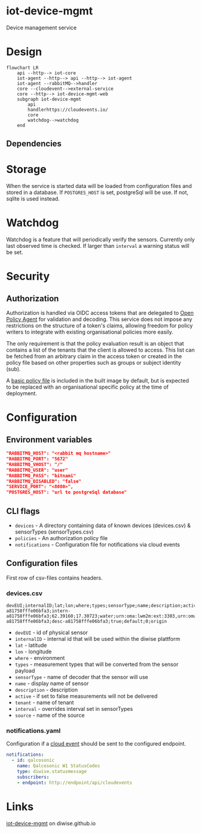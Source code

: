 # iot-device-mgmt

Device management service

# Design
```mermaid
flowchart LR
    api --http--> iot-core
    iot-agent --http--> api --http--> iot-agent
    iot-agent --rabbitMQ-->handler
    core --cloudevent-->external-service
    core --http--> iot-device-mgmt-web
    subgraph iot-device-mgmt
        api
        handlerhttps://cloudevents.io/
        core
        watchdog-->watchdog
    end 
```

## Dependencies 

# Storage
When the service is started data will be loaded from configuration files and stored in a database. If `POSTGRES_HOST` is set, postgreSql will be use. If not, sqlite is used instead.

# Watchdog
Watchdog is a feature that will periodically verify the sensors. Currently only last observed time is checked. If larger than `interval` a warning status will be set. 

# Security

## Authorization
Authorization is handled via OIDC access tokens that are delegated to [Open Policy Agent](https://www.openpolicyagent.org) for validation and decoding. This service does not impose any restrictions on the structure of a token's claims, allowing freedom for policy writers to integrate with existing organisational policies more easily.

The only requirement is that the policy evaluation result is an object that contains a list of the tenants that the client is allowed to access. This list can be fetched from an arbitrary claim in the access token or created in the policy file based on other properties such as groups or subject identity (sub).

A [basic policy file](./assets/config/authz.rego) is included in the built image by default, but is expected to be replaced with an organisational specific policy at the time of deployment.

# Configuration

## Environment variables
```json
"RABBITMQ_HOST": "<rabbit mq hostname>"
"RABBITMQ_PORT": "5672"
"RABBITMQ_VHOST": "/"
"RABBITMQ_USER": "user"
"RABBITMQ_PASS": "bitnami"
"RABBITMQ_DISABLED": "false"
"SERVICE_PORT": "<8080>",
"POSTGRES_HOST": "url to postgreSql database"
```
## CLI flags
 - `devices` - A directory containing data of known devices (devices.csv) & sensorTypes (sensorTypes.csv)
 - `policies` - An authorization policy file
 - `notifications` - Configuration file for notifications via cloud events

## Configuration files
First row of csv-files contains headers.
### devices.csv
```
devEUI;internalID;lat;lon;where;types;sensorType;name;description;active;tenant;interval;source
a81758fffe06bfa3;intern-a81758fffe06bfa3;62.39160;17.30723;water;urn:oma:lwm2m:ext:3303,urn:oma:lwm2m:ext:3302,urn:oma:lwm2m:ext:3301;elsys;name-a81758fffe06bfa3;desc-a81758fffe06bfa3;true;default;0;origin
```
 - `devEUI` - id of physical sensor
 - `internalID` - internal id that will be used within the diwise plattform
 - `lat` - latitude 
 - `lon` - longitude
 - `where` - environment
 - `types` - measurement types that will be converted from the sensor payload
 - `sensorType` - name of decoder that the sensor will use 
 - `name` - display name of sensor
 - `description` - description
 - `active` - if set to false measurements will not be delivered
 - `tenant` - name of tenant 
 - `interval` - overrides interval set in sensorTypes
 - `source` - name of the source

### notifications.yaml
Configuration if a [cloud event](https://cloudevents.io/) should be sent to the configured endpoint.
```yaml
notifications:
  - id: qalcosonic
    name: Qalcosonic W1 StatusCodes
    type: diwise.statusmessage
    subscribers:
    - endpoint: http://endpoint/api/cloudevents
```

# Links
[iot-device-mgmt](https://diwise.github.io/) on diwise.github.io
